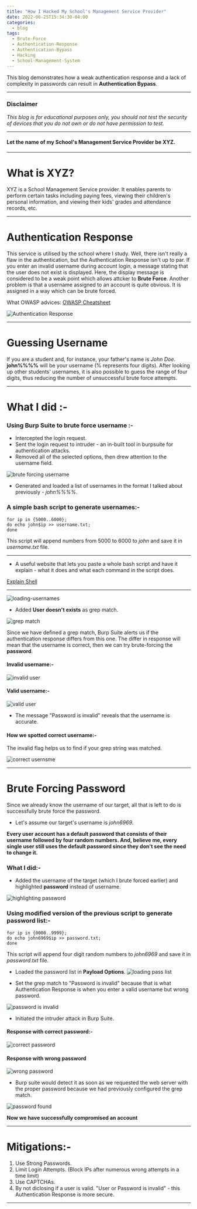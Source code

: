```yaml
---
title: "How I Hacked My School's Management Service Provider"
date: 2022-06-25T15:34:30-04:00
categories:
  - blog
tags:
  - Brute-Force
  - Authentication-Response
  - Authentication-Bypass
  - Hacking
  - School-Management-System
---
```


This blog demonstrates how a weak authentication response and a lack of complexity in passwords can result in **Authentication Bypass**.

---

### Disclaimer
_This blog is for educational purposes only, you should not test the security of devices that you do not own or do not have permission to test._

---

#### Let the name of my School's Management Service Provider be XYZ.

---

# What is XYZ?
XYZ is a School Management Service provider. It enables parents to perform certain tasks including paying fees, viewing their children's personal information, and viewing their kids' grades and attendance records, etc.


---

# Authentication Response
This service is utilised by the school where I study. Well, there isn't really a flaw in the authentication, but the Authentication Response isn't up to par. If you enter an invalid username during account login, a message stating that the user does not exist is displayed. Here, the display message is considered to be a weak point which allows attcker to **Brute Force**. Another problem is that a username assigned to an account is quite obvious. It is assigned in a way which can be brute forced.

What OWASP advices: [OWASP Cheatsheet](https://github.com/OWASP/CheatSheetSeries/blob/master/cheatsheets/Authentication_Cheat_Sheet.md#authentication-and-error-messages)

![Authentication Response](/assets/images/XYZ%20-%20Brute%20Force/XYZ-authentication.png)

---

# Guessing Username
If you are a student and, for instance, your father's name is _John Doe_.
**john%%%%** will be your username (% represents four digits). After looking up other students' usernames, it is also possible to guess the range of four digits, thus reducing the number of unsuccessful brute force attempts.

---

# What I did :-

### Using Burp Suite to brute force username :-
- Intercepted the login request.
- Sent the login request to intruder - an in-built tool in burpsuite for authentication attacks.
- Removed all of the selected options, then drew attention to the username field.

![brute forcing username](/assets/images/XYZ%20-%20Brute%20Force/XYZ-intruder-username.png)

- Generated and loaded a list of usernames in the format I talked about previously - _john%%%%_.

### A simple bash script to generate usernames:-
```
for ip in {5000..6000}; 
do echo john$ip >> username.txt; 
done
```
This script will append numbers from 5000 to 6000 to _john_ and save it in _username.txt_ file.

---

- A useful website that lets you paste a whole bash script and have it explain - what it does and what each command in the script does.

[Explain Shell](https://explainshell.com/)

---

![loading-usernames](/assets/images/XYZ%20-%20Brute%20Force/burp-suite-load-username.png)

- Added **User doesn't exists** as grep match. 

![grep match](/assets/images/XYZ%20-%20Brute%20Force/burp-suite-user-grep.png)

Since we have defined a grep match, Burp Suite alerts us if the authentication response differs from this one. The differ in response will mean that the username is correct, then we can try brute-forcing the **password**.

#### Invalid username:-
![invalid user](/assets/images/XYZ%20-%20Brute%20Force/intruder-attack-invalid-user.png)

#### Valid username:-
![valid user](/assets/images/XYZ%20-%20Brute%20Force/intruder-attack-valid-user.png)
- The message "Password is invalid" reveals that the username is accurate.

#### How we spotted correct username:-
The invalid flag helps us to find if your grep string was matched.

![correct usernsme](/assets/images/XYZ%20-%20Brute%20Force/how-we-knew-username.png)

---

# Brute Forcing Password
Since we already know the username of our target, all that is left to do is successfully brute force the password.

- Let's assume our target's username is _john6969_. 

**Every user account has a default password that consists of their username followed by four random numbers. And, believe me, every single user still uses the default password since they don't see the need to change it.**

### What I did:-
- Added the username of the target (which I brute forced earlier) and highlighted **password** instead of username.

![highlighting password](/assets/images/XYZ%20-%20Brute%20Force/highlighting-password-field.png)

### Using modified version of the previous script to generate password list:-
```
for ip in {0000..9999}; 
do echo john6969$ip >> password.txt; 
done
```

This script will append four digit random numbers to _john6969_ and save it in _password.txt_ file.

- Loaded the password list in **Payload Options**.
![loading pass list](/assets/images/XYZ%20-%20Brute%20Force/intruder-loading-password.png)

- Set the grep match to "Password is invalid" because that is what Authentication Response is when you enter a valid username but wrong password.

![password is invalid](/assets/images/XYZ%20-%20Brute%20Force/password%20is%20invalid.png)

- Initiated the intruder attack in Burp Suite.

#### Response with correct password:-
![correct password](/assets/images/XYZ%20-%20Brute%20Force/correct%20password.png)

#### Response with wrong password
![wrong password](/assets/images/XYZ%20-%20Brute%20Force/password%20wrong.png)

- Burp suite would detect it as soon as we requested the web server with the proper password because we had previously configured the grep match.

![password found](/assets/images/XYZ%20-%20Brute%20Force/password%20found.png)

**Now we have successfully compromised an account**

---

# Mitigations:-
1. Use Strong Passwords.
2. Limit Login Attempts. (Block IPs after numerous wrong attempts in a time limit)
3. Use CAPTCHAs.
4. By not diclosing if a user is valid.
"User or Password is invalid" - this Authentication Response is more secure. 

---